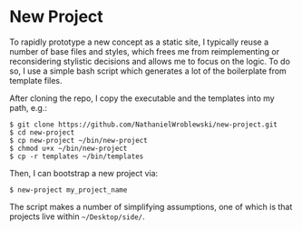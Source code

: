 New Project
===

To rapidly prototype a new concept as a static site, I typically reuse a number
of base files and styles, which frees me from reimplementing or reconsidering
stylistic decisions and allows me to focus on the logic.  To do so, I use a
simple bash script which generates a lot of the boilerplate from template files.

After cloning the repo, I copy the executable and the templates into my path,
e.g.:

```
$ git clone https://github.com/NathanielWroblewski/new-project.git
$ cd new-project
$ cp new-project ~/bin/new-project
$ chmod u+x ~/bin/new-project
$ cp -r templates ~/bin/templates
```

Then, I can bootstrap a new project via:
```
$ new-project my_project_name
```

The script makes a number of simplifying assumptions, one of which is that projects live within `~/Desktop/side/`.
